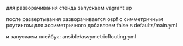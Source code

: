 для разворачивания стенда запускаем vagrant up

после развертывания разворачивается ospf с симметричным роутингом
для ассиметричного добавляем false в defaults/main.yml

и запускаем плейбук:
ansible/assymetricRouting.yml



